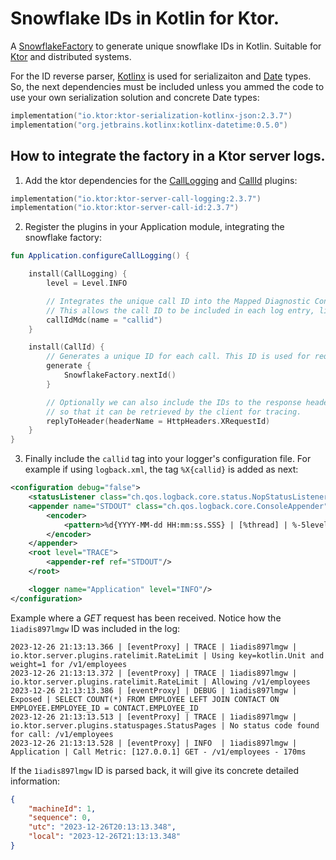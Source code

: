 # Snowflake IDs in Kotlin for Ktor.

A [SnowflakeFactory](https://github.com/perracolabs/Snowflake/blob/main/SnowflakeFactory.kt) to generate unique snowflake IDs in Kotlin. Suitable for [Ktor](https://ktor.io/) and distributed systems.

For the ID reverse parser, [Kotlinx](https://github.com/Kotlin/kotlinx.serialization) is used for serializaiton and [Date](https://github.com/Kotlin/kotlinx-datetime) types. So, the next dependencies must be included unless you ammed the code to use your own serialization solution and concrete Date types:

```kts
implementation("io.ktor:ktor-serialization-kotlinx-json:2.3.7")
implementation("org.jetbrains.kotlinx:kotlinx-datetime:0.5.0")
```

## How to integrate the factory in a Ktor server logs.

1. Add the ktor dependencies for the [CallLogging](https://ktor.io/docs/call-logging.html) and [CallId](https://ktor.io/docs/call-id.html) plugins:

```kts
implementation("io.ktor:ktor-server-call-logging:2.3.7")
implementation("io.ktor:ktor-server-call-id:2.3.7")
```

2. Register the plugins in your Application module, integrating the snowflake factory:

```kotlin
fun Application.configureCallLogging() {

    install(CallLogging) {
        level = Level.INFO

        // Integrates the unique call ID into the Mapped Diagnostic Context (MDC) for logging.
        // This allows the call ID to be included in each log entry, linking logs to specific requests.
        callIdMdc(name = "callid")
    }

    install(CallId) {
        // Generates a unique ID for each call. This ID is used for request tracing and logging.
        generate {
            SnowflakeFactory.nextId()
        }

        // Optionally we can also include the IDs to the response headers,
        // so that it can be retrieved by the client for tracing.
        replyToHeader(headerName = HttpHeaders.XRequestId)
    }
}
```

3. Finally include the ```callid``` tag into your logger's configuration file. For example if using ```logback.xml```, the tag ```%X{callid}``` is added as next:

```xml
<configuration debug="false">
    <statusListener class="ch.qos.logback.core.status.NopStatusListener" />
    <appender name="STDOUT" class="ch.qos.logback.core.ConsoleAppender">
        <encoder>
            <pattern>%d{YYYY-MM-dd HH:mm:ss.SSS} | [%thread] | %-5level | %X{callid} | %logger | %msg%n</pattern>
        </encoder>
    </appender>
    <root level="TRACE">
        <appender-ref ref="STDOUT"/>
    </root>

    <logger name="Application" level="INFO"/>
</configuration>
```

Example where a *GET* request has been received. Notice how the ```1iadis897lmgw``` ID was included in the log:

```
2023-12-26 21:13:13.366 | [eventProxy] | TRACE | 1iadis897lmgw | io.ktor.server.plugins.ratelimit.RateLimit | Using key=kotlin.Unit and weight=1 for /v1/employees
2023-12-26 21:13:13.372 | [eventProxy] | TRACE | 1iadis897lmgw | io.ktor.server.plugins.ratelimit.RateLimit | Allowing /v1/employees
2023-12-26 21:13:13.386 | [eventProxy] | DEBUG | 1iadis897lmgw | Exposed | SELECT COUNT(*) FROM EMPLOYEE LEFT JOIN CONTACT ON EMPLOYEE.EMPLOYEE_ID = CONTACT.EMPLOYEE_ID
2023-12-26 21:13:13.513 | [eventProxy] | TRACE | 1iadis897lmgw | io.ktor.server.plugins.statuspages.StatusPages | No status code found for call: /v1/employees
2023-12-26 21:13:13.528 | [eventProxy] | INFO  | 1iadis897lmgw | Application | Call Metric: [127.0.0.1] GET - /v1/employees - 170ms
```

If the ```1iadis897lmgw``` ID is parsed back, it will give its concrete detailed information:
```json
{
    "machineId": 1,
    "sequence": 0,
    "utc": "2023-12-26T20:13:13.348",
    "local": "2023-12-26T21:13:13.348"
}
```
